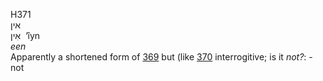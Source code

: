<body>
  <p>H371<br>  אין  <br> אִין  ‎  ‘ı̂yn  <br><i>een </i><br>Apparently a shortened form of <a href="h0369.htm">369</a>  but (like <a href="h0370.htm">370</a>  interrogitive; is it <i>not?</i>: - not<br></p>
 </body>